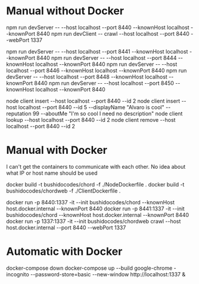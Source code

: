 # Manual without Docker

npm run devServer -- --host localhost --port 8440 --knownHost localhost --knownPort 8440
npm run devClient -- crawl --host localhost --port 8440 --webPort 1337

npm run devServer -- --host localhost --port 8441 --knownHost localhost --knownPort 8440
npm run devServer -- --host localhost --port 8444 --knownHost localhost --knownPort 8440
npm run devServer -- --host localhost --port 8446 --knownHost localhost --knownPort 8440
npm run devServer -- --host localhost --port 8448 --knownHost localhost --knownPort 8440
npm run devServer -- --host localhost --port 8450 --knownHost localhost --knownPort 8440

<!-- Alvaro: npm run devClient worked for me, but it does not ends so I can't run the following command -->

node client insert --host localhost --port 8440 --id 2
node client insert --host localhost --port 8440 --id 5 --displayName "Alvaro is cool" --reputation 99 --aboutMe "I'm so cool I need no description"
node client lookup --host localhost --port 8440 --id 2
node client remove --host localhost --port 8440 --id 2

# Manual with Docker

I can't get the containers to communicate with each other. No idea about what IP or host name should be used

docker build -t bushidocodes/chord -f ./NodeDockerfile .
docker build -t bushidocodes/chordweb -f ./ClientDockerfile .

docker run -p 8440:1337 -it --init bushidocodes/chord --knownHost host.docker.internal --knownPort 8440
docker run -p 8441:1337 -it --init bushidocodes/chord --knownHost host.docker.internal --knownPort 8440
docker run -p 1337:1337 -it --init bushidocodes/chordweb crawl --host host.docker.internal --port 8440 --webPort 1337

# Automatic with Docker

docker-compose down
docker-compose up --build
google-chrome -incognito --password-store=basic --new-window http://localhost:1337 &
